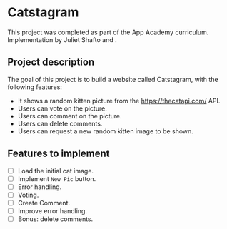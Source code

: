 # Catstagram
This project was completed as part of the App Academy curriculum. Implementation by Juliet Shafto and .

## Project description
The goal of this project is to build a website called Catstagram, with the following features:

- It shows a random kitten picture from the https://thecatapi.com/ API.
- Users can vote on the picture.
- Users can comment on the picture.
- Users can delete comments.
- Users can request a new random kitten image to be shown.

## Features to implement
- [ ] Load the initial cat image.
- [ ] Implement `New Pic` button.
- [ ] Error handling.
- [ ] Voting.
- [ ] Create Comment.
- [ ] Improve error handling.
- [ ] Bonus: delete comments.
